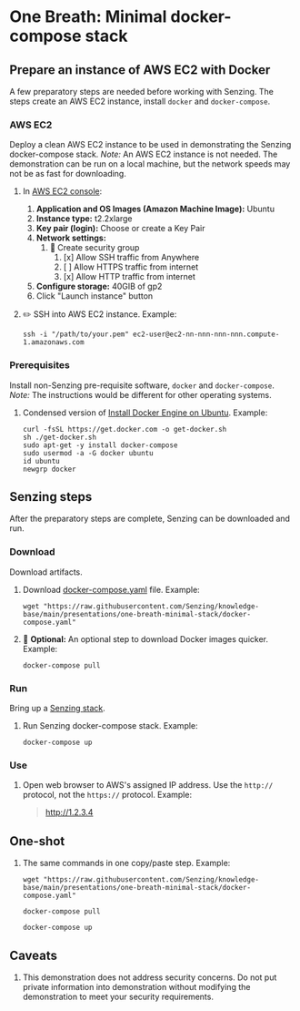 # One Breath: Minimal docker-compose stack

## Prepare an instance of AWS EC2 with Docker

A few preparatory steps are needed before working with Senzing.
The steps create an AWS EC2 instance, install `docker` and `docker-compose`.

### AWS EC2

Deploy a clean AWS EC2 instance to be used in demonstrating the Senzing docker-compose stack.
*Note:* An AWS EC2 instance is not needed.
The demonstration can be run on a local machine,
but the network speeds may not be as fast for downloading.

1. In [AWS EC2 console](https://us-east-2.console.aws.amazon.com/ec2/home):
    1. **Application and OS Images (Amazon Machine Image):**  Ubuntu
    1. **Instance type:** t2.2xlarge
    1. **Key pair (login):** Choose or create a Key Pair
    1. **Network settings:**
        1. :radio_button: Create security group
            1. [x] Allow SSH traffic from Anywhere
            1. [ ] Allow HTTPS traffic from internet
            1. [x] Allow HTTP traffic from internet
    1. **Configure storage:** 40GIB of gp2
    1. Click "Launch instance" button
1. :pencil2: SSH into AWS EC2 instance.
   Example:

    ```console
    ssh -i "/path/to/your.pem" ec2-user@ec2-nn-nnn-nnn-nnn.compute-1.amazonaws.com
    ```

### Prerequisites

Install non-Senzing pre-requisite software,
`docker` and `docker-compose`.
*Note:* The instructions would be different for other operating systems.

1. Condensed version of
   [Install Docker Engine on Ubuntu](https://docs.docker.com/engine/install/ubuntu/).
   Example:

    ```console
    curl -fsSL https://get.docker.com -o get-docker.sh
    sh ./get-docker.sh
    sudo apt-get -y install docker-compose
    sudo usermod -a -G docker ubuntu
    id ubuntu
    newgrp docker
    ```

## Senzing steps

After the preparatory steps are complete,
Senzing can be downloaded and run.

### Download

Download artifacts.

1. Download
   [docker-compose.yaml](https://github.com/Senzing/knowledge-base/blob/main/presentations/one-breath-minimal-stack/docker-compose.yaml)
   file.
   Example:

    ```console
    wget "https://raw.githubusercontent.com/Senzing/knowledge-base/main/presentations/one-breath-minimal-stack/docker-compose.yaml"

    ```

1. :thinking: **Optional:** An optional step to download Docker images quicker.
   Example:

    ```console
    docker-compose pull

    ```

### Run

Bring up a [Senzing stack](https://github.com/Senzing/docker-compose-demo#overview).

1. Run Senzing docker-compose stack.
   Example:

    ```console
    docker-compose up

    ```

### Use

1. Open web browser to AWS's assigned IP address.
   Use the `http://` protocol, not the `https://` protocol.
   Example:

   > http://1.2.3.4


## One-shot

1. The same commands in one copy/paste step.
   Example:

    ```console
    wget "https://raw.githubusercontent.com/Senzing/knowledge-base/main/presentations/one-breath-minimal-stack/docker-compose.yaml"

    docker-compose pull

    docker-compose up

    ```

## Caveats

1. This demonstration does not address security concerns.
   Do not put private information into demonstration without
   modifying the demonstration to meet your security requirements.
